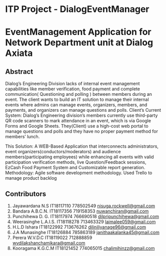 # ITP Project - DialogEventManager

# EventManagement Application for Network Department unit at Dialog Axiata

## Abstract

Dialog’s Engineering Division lacks of internal event management capabilities like member verification, food payment and complete communication( Questioning and polling ) between members during an event.
The client wants to build an IT solution to manage their internal events where admins can manage events, organizers, members, and payments, and organizers can manage questions and polls.
Client’s Current System: 
Dialog’s Engineering division’s members currently use third-party QR code scanners to mark attendance in an event, which is via Google Forms and Google Sheets. They(Client) use a high-cost web portal to manage questions and polls and they have no proper payment method for members’ lunch.

This Solution: A WEB-Based Application that interconnects administrators, event organizers(conductors/moderators) and audience members(participating employees) while enhancing all events with valid participation verification methods,  live Question/Feedback sessions, EzCash Food Payment System and Customizable report generation.
Methodology: Agile software development methodology. Used Trello to manage product backlog


## Contributors

1.	Jayawardana N.S			IT18117110	778502549	nisuga.rockwell@gmail.com
2.	Bandara A.B.C.N.		IT18117356	719158353	nuwanchiran@gmail.com
3.	Punchihewa D. G.		IT18117974	766690518	dilpripunchihewa@gmail.com
4.	Weerasinghe L.A.I.S.	IT18118278	713463329	laimalee059@gmail.com
5.	H.L.D Ishara			IT18122992	713676262	diliniliyanage96@gmail.com
6.	J.A Munasinghe			IT18126884	785863189	janithaakalanka45@gmail.com
7.	Perera W.V.D.C			IT18119022	712888859	wvdilakshanchamikara@gmail.com
8.	Kooragama K.G.C.M		IT18121452	774065015	chalimihinzz@gmail.com
